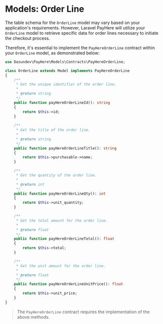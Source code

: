# Models: Order Line

The table schema for the `OrderLine` model may vary based on your application's requirements. However, Laravel PayHere will utilize your `OrderLine` model to retrieve specific data for order lines necessary to initiate the checkout process.

Therefore, it's essential to implement the `PayHereOrderLine` contract within your `OrderLine` model, as demonstrated below:

```php
use Dasundev\PayHere\Models\Contracts\PayHereOrderLine;

class OrderLine extends Model implements PayHereOrderLine
{
    /**
     * Get the unique identifier of the order line.
     * 
     * @return string
     */
    public function payHereOrderLineId(): string
    {
        return $this->id;
    }
    
    /**
     * Get the title of the order line.
     * 
     * @return string
     */
    public function payHereOrderLineTitle(): string
    {
        return $this->purchasable->name;
    }

    /**
     * Get the quantity of the order line.
     * 
     * @return int
     */
    public function payHereOrderLineQty(): int
    {
        return $this->unit_quantity;
    }

    /**
     * Get the total amount for the order line.
     * 
     * @return float
     */
    public function payHereOrderLineTotal(): float
    {
        return $this->total;
    }

    /**
     * Get the unit amount for the order line.
     * 
     * @return float
     */
    public function payHereOrderLineUnitPrice(): float
    {
        return $this->unit_price;
    }
}
```

> The `PayHereOrderLine` contract requires the implementation of the above methods.
